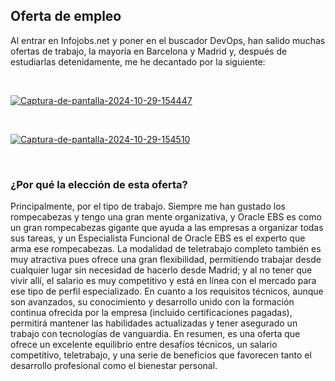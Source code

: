 ## Oferta de empleo
 Al entrar en Infojobs.net y poner en el buscador DevOps, han salido
 muchas ofertas de trabajo, la mayoría en Barcelona y Madrid y, después de
 estudiarlas detenidamente, me he decantado por la siguiente:

 <br>

<a href="https://ibb.co/Tv7sf7X"><img src="https://i.ibb.co/ZLF0jFs/Captura-de-pantalla-2024-10-29-154447.png" alt="Captura-de-pantalla-2024-10-29-154447" border="0"></a><br /><a target='_blank' href='https://imgbb.com/'></a>
 
 <br>

<a href="https://ibb.co/zS6kSTT"><img src="https://i.ibb.co/MRBXRxx/Captura-de-pantalla-2024-10-29-154510.png" alt="Captura-de-pantalla-2024-10-29-154510" border="0"></a>

 <br>

 
### ¿Por qué la elección de esta oferta?
  Principalmente, por el tipo de trabajo. Siempre me han gustado los
 rompecabezas y tengo una gran mente organizativa, y Oracle EBS es como un
 gran rompecabezas gigante que ayuda a las empresas a organizar todas sus
 tareas, y un Especialista Funcional de Oracle EBS es el experto que arma ese
 rompecabezas.
 La modalidad de teletrabajo completo también es muy atractiva pues
 ofrece una gran flexibilidad, permitiendo trabajar desde cualquier lugar sin
 necesidad de hacerlo desde Madrid; y al no tener que vivir allí, el salario es muy competitivo y está en línea con el mercado para ese tipo de perfil
 especializado.
  En cuanto a los requisitos técnicos, aunque son avanzados, su
 conocimiento y desarrollo unido con la formación continua ofrecida por la
 empresa (incluido certificaciones pagadas), permitirá mantener las habilidades actualizadas y tener asegurado un trabajo con tecnologías de vanguardia.
 En resumen, es una oferta que ofrece un excelente equilibrio entre
 desafíos técnicos, un salario competitivo, teletrabajo, y una serie de beneficios que favorecen tanto el desarrollo profesional como el bienestar personal.
